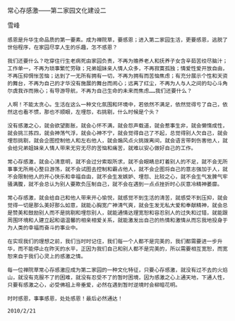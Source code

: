 常心存感激——第二家园文化建设二

雪峰


    感恩是升华生命品质的第一要素。成为禅院草，要感恩；进入第二家园生活，更要感恩，逃脱了世俗程序，在家园尽享人生的乐趣，怎不感恩？

    我们还要什么？吃穿住行生老病死由家园负责，不再为赡养老人和抚养子女含辛茹苦绞尽脑汁；工作单一，不再为琐事繁忙劳碌；兄弟姐妹亲人情人众多，不再寂寞孤独；情爱性爱开放自由，不再压抑惆怅苦恼；达到了一无所有拥有一切，不再为拥有而苦恼焦虑；有充分展示个性和天资的舞台，不再为自己的才华没有施展的舞台而闹心；远离了红尘，不再为人与人之间的勾心斗角尔虞我诈而揪心；有导游导航，不再为自己生命的未来而焦虑……我们还要什么？

    人啊！不能太贪心。生活在这么一种文化氛围和环境中，若依然不满足，依然觉得亏了自己，依然这也看不惯，那也不顺眼，左埋怨，右挑剔，什么时候是个头？

    没有感激之心，就会欲望膨胀，就会心怀不满，就会怨声载道，就会惹事生非，就会懒惰成性，就会挑三拣四，就会神荡气浮，就会心神不宁，就会觉得自己了不起，总觉得别人欠自己，就会埋怨挑剔，就会企图控制他人和左右他人，就会煽风点火挑拨离间，就会语言带刺伤害他人，就会给兄弟姐妹亲人情人带来无穷无尽的苦恼和痛苦，就难以安心做好自己的工作。

    常心存感激，就会心清意明，就不会过分索取所求，就不会眼睛总盯着别人的不足，就不会无所事事无所用心整日游荡，就不会试图去控制和霸占他人，就不会企图将自己的意志强加于人，就不会限制他人的开心快乐和幸福自由，就不会生发嫉妒、埋怨、比较之心，就不会生气发脾气牢骚满腹，就不会总认为别人要欺负压制自己，就不会在遇到一点点挫折时心灰意冷精神萎靡。

    常心存感激，就会给自己和他人带来开心愉悦，就感觉不到生活的清苦，就感受不到压抑，就会觉得一切是那么美好那么如意，就能心胸宽广神清气爽，就会生发无私大爱和奉献精神，就会总是赞美和鼓励别人而不是挑剔和埋怨别人，就能通情达理宽恕和容忍别人的过失和过错，就能跟周围环境和人建立起和谐温馨的相亲相爱关系，就能激发出自己的热情和激情从而忘我地投身于为人类的幸福而奋斗的事业中。

    在实现我们的理想之前，我们当时时记住，我们每一个人都不是完美的，我们都需要进一步升华，而不能停止在昨天的水平，正因为我们自己和别人都不是完美的，所以需要相互宽恕，而宽恕来自于我们心灵上的感激之情。

    每一位禅院草常心存感激应成为第二家园的一种文化特征，只要心存感激，就没有过不去的火焰山，就没有克服不了的困难，就没有忍受不了的暂时困境，因为感激之心上通天地，下通人性，只要有感激之心，必受佛祖上帝垂爱，必然在遇到暂时逆境时会柳暗花明。

    时时感恩，事事感恩，处处感恩！最后必然通达！

    2010/2/21



